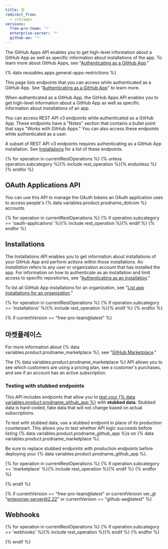 ```yaml
---
title: 앱
redirect_from:
  - /v3/apps
versions:
  free-pro-team: '*'
  enterprise-server: '*'
  github-ae: '*'
---
```


The GitHub Apps API enables you to get high-level information about a GitHub App as well as specific information about installations of the app. To learn more about GitHub Apps, see "[Authenticating as a GitHub App](/apps/building-github-apps/authenticating-with-github-apps/#authenticating-as-a-github-app)."

{% data reusables.apps.general-apps-restrictions %}

This page lists endpoints that you can access while authenticated as a GitHub App. See "[Authenticating as a GitHub App](/apps/building-github-apps/authenticating-with-github-apps/#authenticating-as-a-github-app)" to learn more.

When authenticated as a GitHub App, the GitHub Apps API enables you to get high-level information about a GitHub App as well as specific information about installations of an app.

You can access REST API v3 endpoints while authenticated as a GitHub App. These endpoints have a "Notes" section that contains a bullet point that says "Works with GitHub Apps." You can also access these endpoints while authenticated as a user.

A subset of REST API v3 endpoints requires authenticating as a GitHub App installation. See [Installations](/rest/reference/apps#installations) for a list of these endpoints.

{% for operation in currentRestOperations %}
  {% unless operation.subcategory %}{% include rest_operation %}{% endunless %}
{% endfor %}

## OAuth Applications API

You can use this API to manage the OAuth tokens an OAuth application uses to access people's {% data variables.product.prodname_dotcom %} accounts.

{% for operation in currentRestOperations %}
  {% if operation.subcategory == 'oauth-applications' %}{% include rest_operation %}{% endif %}
{% endfor %}

## Installations

The Installations API enables you to get information about installations of your GitHub App and perform actions within those installations. An _installation_ refers to any user or organization account that has installed the app. For information on how to authenticate as an installation and limit access to specific repositories, see "[Authenticating as an installation](/apps/building-github-apps/authenticating-with-github-apps/#authenticating-as-an-installation)."

To list all GitHub App installations for an organization, see "[List app installations for an organization](/rest/reference/orgs#list-app-installations-for-an-organization)."

{% for operation in currentRestOperations %}
  {% if operation.subcategory == 'installations' %}{% include rest_operation %}{% endif %}
{% endfor %}

{% if currentVersion == "free-pro-team@latest" %}
## 마켓플레이스

For more information about {% data variables.product.prodname_marketplace %}, see "[GitHub Marketplace](/marketplace/)."

The {% data variables.product.prodname_marketplace %} API allows you to see which customers are using a pricing plan, see a customer's purchases, and see if an account has an active subscription.

### Testing with stubbed endpoints

This API includes endpoints that allow you to [test your {% data variables.product.prodname_github_app %}](/marketplace/integrating-with-the-github-marketplace-api/testing-github-marketplace-apps/) with **stubbed data**. Stubbed data is hard-coded, fake data that will not change based on actual subscriptions.

To test with stubbed data, use a stubbed endpoint in place of its production counterpart. This allows you to test whether API logic succeeds before listing {% data variables.product.prodname_github_app %}s on {% data variables.product.prodname_marketplace %}.

Be sure to replace stubbed endpoints with production endpoints before deploying your {% data variables.product.prodname_github_app %}.

{% for operation in currentRestOperations %}
  {% if operation.subcategory == 'marketplace' %}{% include rest_operation %}{% endif %}
{% endfor %}

{% endif %}

{% if currentVersion == "free-pro-team@latest" or currentVersion ver_gt "enterprise-server@2.22" or currentVersion == "github-ae@latest" %}
## Webhooks

{% for operation in currentRestOperations %}
  {% if operation.subcategory == 'webhooks' %}{% include rest_operation %}{% endif %}
{% endfor %}

{% endif %}
